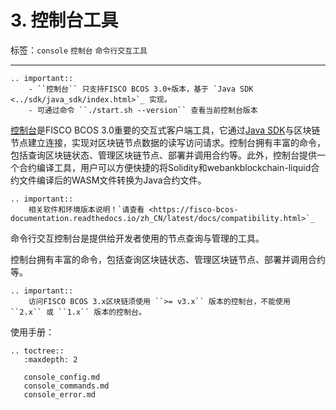 # 3. 控制台工具

标签：``console`` ``控制台`` ``命令行交互工具``

---------

```eval_rst
.. important::
    - ``控制台`` 只支持FISCO BCOS 3.0+版本，基于 `Java SDK <../sdk/java_sdk/index.html>`_ 实现。
    - 可通过命令 ``./start.sh --version`` 查看当前控制台版本
```

[控制台](https://github.com/FISCO-BCOS/console)是FISCO BCOS 3.0重要的交互式客户端工具，它通过[Java SDK](../sdk/java_sdk/index.md)与区块链节点建立连接，实现对区块链节点数据的读写访问请求。控制台拥有丰富的命令，包括查询区块链状态、管理区块链节点、部署并调用合约等。此外，控制台提供一个合约编译工具，用户可以方便快捷的将Solidity和webankblockchain-liquid合约文件编译后的WASM文件转换为Java合约文件。

```eval_rst
.. important::
    相关软件和环境版本说明！`请查看 <https://fisco-bcos-documentation.readthedocs.io/zh_CN/latest/docs/compatibility.html>`_
```

命令行交互控制台是提供给开发者使用的节点查询与管理的工具。

控制台拥有丰富的命令，包括查询区块链状态、管理区块链节点、部署并调用合约等。

```eval_rst
.. important::
    访问FISCO BCOS 3.x区块链须使用 ``>= v3.x`` 版本的控制台，不能使用 ``2.x`` 或 ``1.x`` 版本的控制台。
```

使用手册：

```eval_rst
.. toctree::
   :maxdepth: 2

   console_config.md
   console_commands.md
   console_error.md
```
